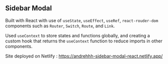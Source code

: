 ## Sidebar Modal

Built with React with use of `useState`, `useEffect`, `useRef`, `react-rouder-dom` components such as `Router`, `Switch`, `Route`, and `Link`.

Used `useContext` to store states and functions globally, and creating a custom hook that returns the `useContext` function to reduce imports in other components.

Site deployed on Netlify : https://andrehhh-sidebar-modal-react.netlify.app/